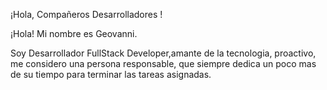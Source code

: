 ¡Hola, Compañeros Desarrolladores !

¡Hola! Mi nombre es Geovanni.

Soy Desarrollador FullStack Developer,amante de la tecnologia, proactivo, me considero una persona responsable, que siempre dedica un poco mas de su tiempo para terminar las tareas asignadas. 
